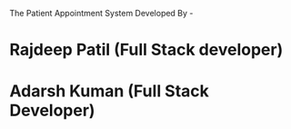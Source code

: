 The Patient Appointment System 
Developed By -

# Rajdeep Patil (Full Stack developer)
# Adarsh Kuman (Full Stack Developer)










